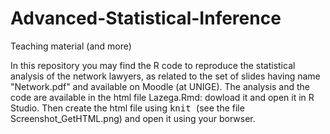 # Advanced-Statistical-Inference

Teaching material (and more)

In this repository you may find the R code to reproduce the statistical analysis of the network lawyers, as related to the set of slides having name "Network.pdf" and available on Moodle (at UNIGE). The analysis and the code are available in the html file Lazega.Rmd: dowload it and open it in R Studio. Then create the html file using <tt> knit </tt> (see the file Screenshot_GetHTML.png) and open it using your borwser.
